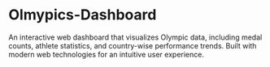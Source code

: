 # Olmypics-Dashboard
An interactive web dashboard that visualizes Olympic data, including medal counts, athlete statistics, and country-wise performance trends. Built with modern web technologies for an intuitive user experience.
